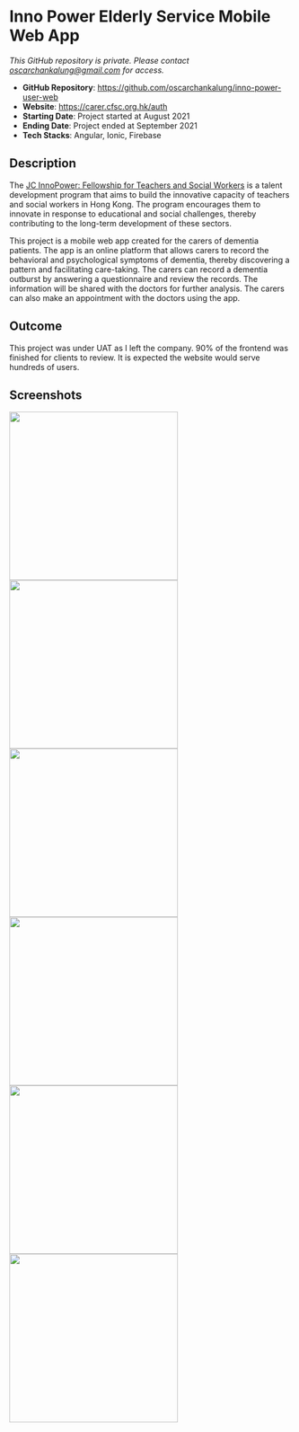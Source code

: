 # Inno Power Elderly Service Mobile Web App

_This GitHub repository is private. Please contact oscarchankalung@gmail.com for access._

- **GitHub Repository**: https://github.com/oscarchankalung/inno-power-user-web
- **Website**: https://carer.cfsc.org.hk/auth
- **Starting Date**: Project started at August 2021
- **Ending Date**: Project ended at September 2021
- **Tech Stacks**: Angular, Ionic, Firebase

## Description

The [JC InnoPower: Fellowship for Teachers and Social Workers](https://jcinnopower.hk/en) is a talent development program that aims to build the innovative capacity of teachers and social workers in Hong Kong. The program encourages them to innovate in response to educational and social challenges, thereby contributing to the long-term development of these sectors.

This project is a mobile web app created for the carers of dementia patients. The app is an online platform that allows carers to record the behavioral and psychological symptoms of dementia, thereby discovering a pattern and facilitating care-taking. The carers can record a dementia outburst by answering a questionnaire and review the records. The information will be shared with the doctors for further analysis. The carers can also make an appointment with the doctors using the app.

## Outcome

This project was under UAT as I left the company. 90% of the frontend was finished for clients to review. It is expected the website would serve hundreds of users.

## Screenshots

<img src='01-screenshot-auth.png' width='300' /> <img src='02-screenshot-login.png' width='300' />
<img src='03-screenshot-options.png' width='300' /> <img src='04-screenshot-question.png' width='300' />
<img src='05-screenshot-report.png' width='300' /> <img src='06-screenshot-calendar.png' width='300' />
